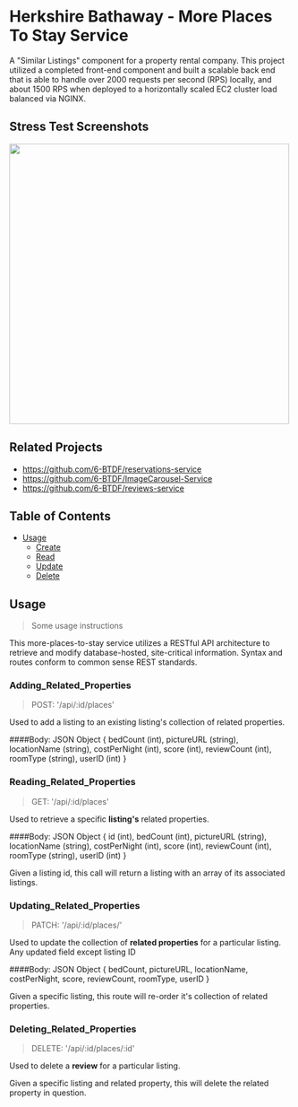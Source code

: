 # Herkshire Bathaway - More Places To Stay Service

A "Similar Listings" component for a property rental company. This project utilized a completed front-end component and built a scalable back end that is able to handle over 2000 requests per second (RPS) locally, and about 1500 RPS when deployed to a horizontally scaled EC2 cluster load balanced via NGINX.

## Stress Test Screenshots
<img src="https://herkshirebath.s3-us-west-1.amazonaws.com/Screenshot+from+2021-05-07+16-41-20.png" height="500">

## Related Projects

  - https://github.com/6-BTDF/reservations-service
  - https://github.com/6-BTDF/ImageCarousel-Service
  - https://github.com/6-BTDF/reviews-service

## Table of Contents

- [Usage](#Usage)
  - [Create](#Adding_Related_Properties)
  - [Read](#Reading_Listings)
  - [Update](#Updating_Related_Properties)
  - [Delete](#Deleting_Related_Properties)

## Usage

> Some usage instructions

This more-places-to-stay service utilizes a RESTful API architecture to retrieve and modify database-hosted, site-critical information. Syntax and routes conform to common sense REST standards.

### Adding_Related_Properties

> POST: '/api/:id/places'

Used to add a listing to an existing listing's collection of related properties.

####Body: JSON Object
{
  bedCount (int),
  pictureURL (string),
  locationName (string),
  costPerNight (int),
  score (int),
  reviewCount (int),
  roomType (string),
  userID (int)
}

### Reading_Related_Properties

> GET: '/api/:id/places'

Used to retrieve a specific  **listing's** related properties.

####Body: JSON Object
{
  id (int),
  bedCount (int),
  pictureURL (string),
  locationName (string),
  costPerNight (int),
  score (int),
  reviewCount (int),
  roomType (string),
  userID (int)
}

Given a listing id, this call will return a listing with an array of its associated listings.

### Updating_Related_Properties

> PATCH: '/api/:id/places/'

Used to update the collection of **related properties** for a particular listing. Any updated field except listing ID

####Body: JSON Object
{
  bedCount,
  pictureURL,
  locationName,
  costPerNight,
  score,
  reviewCount,
  roomType,
  userID
}

Given a specific listing, this route will re-order it's collection of related properties.

### Deleting_Related_Properties

> DELETE: '/api/:id/places/:id'

Used to delete a **review** for a particular listing.

Given a specific listing and related property, this will delete the related property in question.

